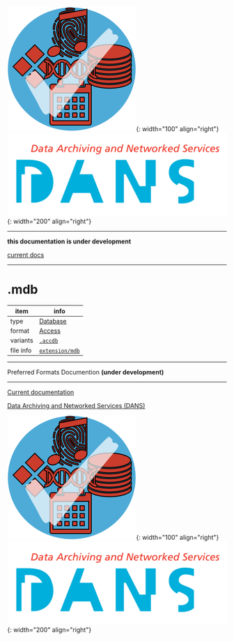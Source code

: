![img](../images/formats.png){: width="100" align="right"}
![img](../images/DANS.png){: width="200" align="right"}

---

**this documentation is under development**

[current docs]({{preferredFormats}})

---



# .mdb

item | info
--- | ---
type | [Database](../dataTypes/database.md)
format | [Access](../fileFormats/access.md)
variants | [`.accdb`](../extensions/accdb.md)
file info | [`extension/mdb`]({{fileinfo}}/mdb)




---

Preferred Formats Documention **(under development)**

---

[Current documentation]({{preferredFormats}})

[Data Archiving and Networked Services (DANS)]({{dans}})

![img](../images/formats.png){: width="100" align="right"}
![img](../images/DANS.png){: width="200" align="right"}
